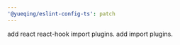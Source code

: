 ```yaml
---
'@yueqing/eslint-config-ts': patch
---
```


add react react-hook import plugins. add import plugins.
